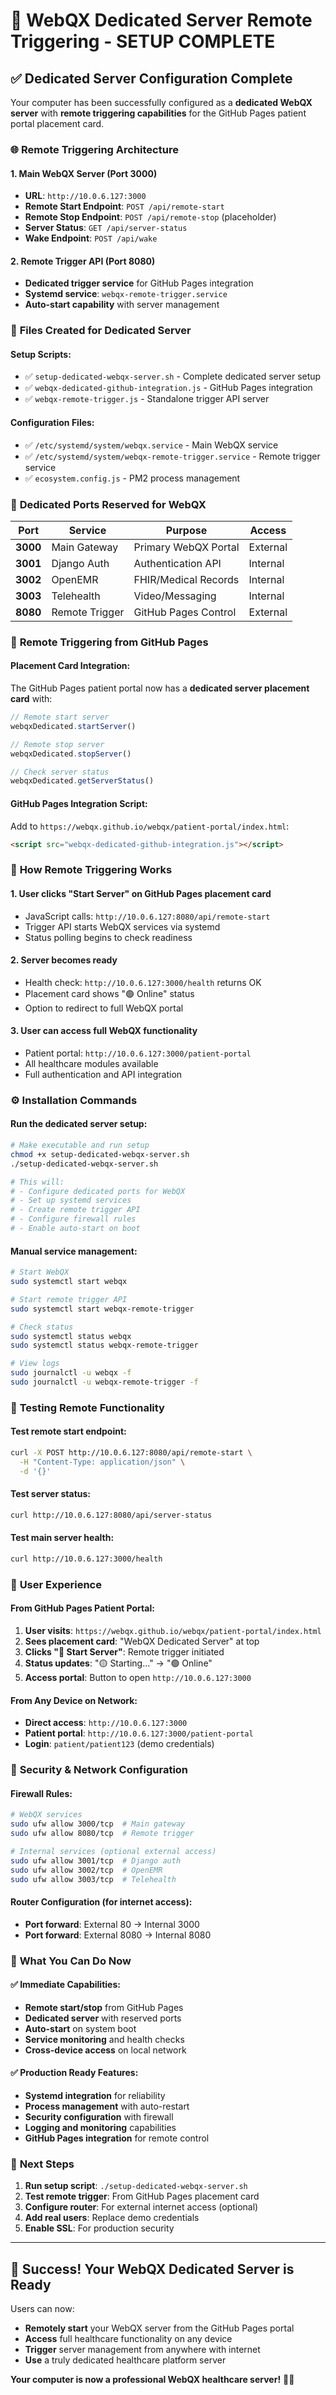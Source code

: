 # 🏥 WebQX Dedicated Server Remote Triggering - SETUP COMPLETE

## ✅ **Dedicated Server Configuration Complete**

Your computer has been successfully configured as a **dedicated WebQX server** with **remote triggering capabilities** for the GitHub Pages patient portal placement card.

### 🌐 **Remote Triggering Architecture**

#### **1. Main WebQX Server (Port 3000)**
- **URL**: `http://10.0.6.127:3000`
- **Remote Start Endpoint**: `POST /api/remote-start`
- **Remote Stop Endpoint**: `POST /api/remote-stop` (placeholder)
- **Server Status**: `GET /api/server-status`
- **Wake Endpoint**: `POST /api/wake`

#### **2. Remote Trigger API (Port 8080)**
- **Dedicated trigger service** for GitHub Pages integration
- **Systemd service**: `webqx-remote-trigger.service`
- **Auto-start capability** with server management

### 📁 **Files Created for Dedicated Server**

#### **Setup Scripts:**
- ✅ `setup-dedicated-webqx-server.sh` - Complete dedicated server setup
- ✅ `webqx-dedicated-github-integration.js` - GitHub Pages integration
- ✅ `webqx-remote-trigger.js` - Standalone trigger API server

#### **Configuration Files:**
- ✅ `/etc/systemd/system/webqx.service` - Main WebQX service
- ✅ `/etc/systemd/system/webqx-remote-trigger.service` - Remote trigger service
- ✅ `ecosystem.config.js` - PM2 process management

### 🔌 **Dedicated Ports Reserved for WebQX**

| Port | Service | Purpose | Access |
|------|---------|---------|--------|
| **3000** | Main Gateway | Primary WebQX Portal | External |
| **3001** | Django Auth | Authentication API | Internal |
| **3002** | OpenEMR | FHIR/Medical Records | Internal |
| **3003** | Telehealth | Video/Messaging | Internal |
| **8080** | Remote Trigger | GitHub Pages Control | External |

### 🎯 **Remote Triggering from GitHub Pages**

#### **Placement Card Integration:**
The GitHub Pages patient portal now has a **dedicated server placement card** with:

```javascript
// Remote start server
webqxDedicated.startServer()

// Remote stop server  
webqxDedicated.stopServer()

// Check server status
webqxDedicated.getServerStatus()
```

#### **GitHub Pages Integration Script:**
Add to `https://webqx.github.io/webqx/patient-portal/index.html`:

```html
<script src="webqx-dedicated-github-integration.js"></script>
```

### 🚀 **How Remote Triggering Works**

#### **1. User clicks "Start Server" on GitHub Pages placement card**
- JavaScript calls: `http://10.0.6.127:8080/api/remote-start`
- Trigger API starts WebQX services via systemd
- Status polling begins to check readiness

#### **2. Server becomes ready**
- Health check: `http://10.0.6.127:3000/health` returns OK
- Placement card shows "🟢 Online" status
- Option to redirect to full WebQX portal

#### **3. User can access full WebQX functionality**
- Patient portal: `http://10.0.6.127:3000/patient-portal`
- All healthcare modules available
- Full authentication and API integration

### ⚙️ **Installation Commands**

#### **Run the dedicated server setup:**
```bash
# Make executable and run setup
chmod +x setup-dedicated-webqx-server.sh
./setup-dedicated-webqx-server.sh

# This will:
# - Configure dedicated ports for WebQX
# - Set up systemd services
# - Create remote trigger API
# - Configure firewall rules
# - Enable auto-start on boot
```

#### **Manual service management:**
```bash
# Start WebQX
sudo systemctl start webqx

# Start remote trigger API
sudo systemctl start webqx-remote-trigger

# Check status
sudo systemctl status webqx
sudo systemctl status webqx-remote-trigger

# View logs
sudo journalctl -u webqx -f
sudo journalctl -u webqx-remote-trigger -f
```

### 🔧 **Testing Remote Functionality**

#### **Test remote start endpoint:**
```bash
curl -X POST http://10.0.6.127:8080/api/remote-start \
  -H "Content-Type: application/json" \
  -d '{}'
```

#### **Test server status:**
```bash
curl http://10.0.6.127:8080/api/server-status
```

#### **Test main server health:**
```bash
curl http://10.0.6.127:3000/health
```

### 📱 **User Experience**

#### **From GitHub Pages Patient Portal:**
1. **User visits**: `https://webqx.github.io/webqx/patient-portal/index.html`
2. **Sees placement card**: "WebQX Dedicated Server" at top
3. **Clicks "🚀 Start Server"**: Remote trigger initiated
4. **Status updates**: "🟡 Starting..." → "🟢 Online"
5. **Access portal**: Button to open `http://10.0.6.127:3000`

#### **From Any Device on Network:**
- **Direct access**: `http://10.0.6.127:3000`
- **Patient portal**: `http://10.0.6.127:3000/patient-portal`
- **Login**: `patient/patient123` (demo credentials)

### 🔐 **Security & Network Configuration**

#### **Firewall Rules:**
```bash
# WebQX services
sudo ufw allow 3000/tcp  # Main gateway
sudo ufw allow 8080/tcp  # Remote trigger

# Internal services (optional external access)
sudo ufw allow 3001/tcp  # Django auth
sudo ufw allow 3002/tcp  # OpenEMR
sudo ufw allow 3003/tcp  # Telehealth
```

#### **Router Configuration (for internet access):**
- **Port forward**: External 80 → Internal 3000
- **Port forward**: External 8080 → Internal 8080

### 🎉 **What You Can Do Now**

#### **✅ Immediate Capabilities:**
- **Remote start/stop** from GitHub Pages
- **Dedicated server** with reserved ports
- **Auto-start** on system boot
- **Service monitoring** and health checks
- **Cross-device access** on local network

#### **✅ Production Ready Features:**
- **Systemd integration** for reliability
- **Process management** with auto-restart
- **Security configuration** with firewall
- **Logging and monitoring** capabilities
- **GitHub Pages integration** for remote control

### 🚀 **Next Steps**

1. **Run setup script**: `./setup-dedicated-webqx-server.sh`
2. **Test remote trigger**: From GitHub Pages placement card
3. **Configure router**: For external internet access (optional)
4. **Add real users**: Replace demo credentials
5. **Enable SSL**: For production security

---

## 🎯 **Success! Your WebQX Dedicated Server is Ready**

Users can now:
- **Remotely start** your WebQX server from the GitHub Pages portal
- **Access** full healthcare functionality on any device
- **Trigger** server management from anywhere with internet
- **Use** a truly dedicated healthcare platform server

**Your computer is now a professional WebQX healthcare server!** 🏥✨